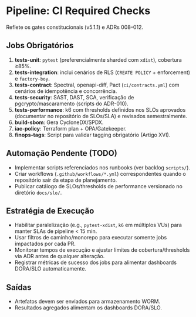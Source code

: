 # Pipeline: CI Required Checks

Reflete os gates constitucionais (v5.1.1) e ADRs 008–012.

## Jobs Obrigatórios
1. **tests-unit**: `pytest` (preferencialmente sharded com `xdist`), cobertura ≥85%.
2. **tests-integration**: inclui cenários de RLS (`CREATE POLICY` + enforcement) e `factory-boy`.
3. **tests-contract**: Spectral, openapi-diff, Pact (`ci/contracts.yml`) com cenários de idempotência e concorrência.
4. **tests-security**: SAST, DAST, SCA, verificação de pgcrypto/mascaramento (scripts do ADR-010).
5. **tests-performance**: k6 com thresholds definidos nos SLOs aprovados (documentar no repositório de SLOs/SLA) e revisados semestralmente.
6. **build-sbom**: Gera CycloneDX/SPDX.
7. **iac-policy**: Terraform plan + OPA/Gatekeeper.
8. **finops-tags**: Script para validar tagging obrigatório (Artigo XVI).

## Automação Pendente (TODO)
- Implementar scripts referenciados nos runbooks (ver backlog `scripts/`).
- Criar workflows (`.github/workflows/*.yml`) correspondentes quando o repositório sair da etapa de planejamento.
- Publicar catálogo de SLOs/thresholds de performance versionado no diretório `docs/slo/`.

## Estratégia de Execução
- Habilitar paralelização (e.g., `pytest-xdist`, `k6` em múltiplos VUs) para manter SLAs de pipeline < 15 min.
- Usar filtros de caminho/monorepo para executar somente jobs impactados por cada PR.
- Monitorar tempos de execução e ajustar limites de cobertura/thresholds via ADR antes de qualquer alteração.
- Registrar métricas de sucesso dos jobs para alimentar dashboards DORA/SLO automaticamente.

## Saídas
- Artefatos devem ser enviados para armazenamento WORM.
- Resultados agregados alimentam os dashboards DORA/SLO.
